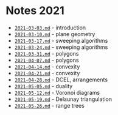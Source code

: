 # Notes 2021

* [`2021-03-03.md`](2021-03-03.md) - introduction
* [`2021-03-10.md`](2021-03-10.md) - plane geometry
* [`2021-03-17.md`](2021-03-17.md) - sweeping algorithms
* [`2021-03-24.md`](2021-03-24.md) - sweeping algorithms
* [`2021-03-31.md`](2021-03-31.md) - polygons
* [`2021-04-07.md`](2021-04-07.md) - polygons
* [`2021-04-14.md`](2021-04-14.md) - convexity
* [`2021-04-21.md`](2021-04-21.md) - convexity
* [`2021-04-28.md`](2021-04-28.md) - DCEL, arrangements
* [`2021-05-05.md`](2021-05-05.md) - duality
* [`2021-05-12.md`](2021-05-12.md) - Voronoi diagrams
* [`2021-05-19.md`](2021-05-19.md) - Delaunay triangulation
* [`2021-05-26.md`](2021-05-26.md) - range trees
